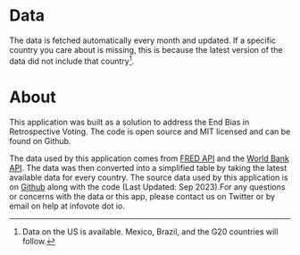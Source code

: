 # Data
The data is fetched automatically every month and updated. If a specific country you care about is missing, this is because the latest version of the data did not include that country[^1].

# About
This application was built as a solution to address the End Bias in Retrospective Voting. The code is open source and MIT licensed and can be found on Github.

The data used by this application comes from [FRED API](https://fred.stlouisfed.org/series/A229RX0#0) and the [World Bank API](https://data.worldbank.org/indicator/NY.ADJ.NNTY.PC.CD?most_recent_value_desc=true). The data was then converted into a simplified table by taking the latest available data for every country. The source data used by this application is on [Github](https://github.com/infovote-io/) along with the code (Last Updated: Sep 2023).For any questions or concerns with the data or this app, please contact us on Twitter or by email on help at infovote dot io.

[^1]: Data on the US is available. Mexico, Brazil, and the G20 countries will follow.